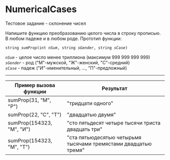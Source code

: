 # NumericalCases
Тестовое задание - склонение чисел

Напишите функцию преобразованию целого числа в строку прописью. В любом падеже и в любом роде. Прототип функции: 

`string `_`sumProp`_`(int `_`nSum`_`, string `_`sGender`_`, string `_`sCase`_`)`

_`nSum`_ - целое число менее триллиона (максимум 999 999 999 999)  
_`sGender`_ - род (&quot;М&quot;-мужской, &quot;Ж&quot;-женский, &quot;С&quot;-средний)  
_`sCase`_ - падеж (&quot;И&quot;-именительный, …, &quot;П&quot;-предложный)  
  

---
| Пример вызова функции                         | Результат                                                                 |
| --------------------------------------------- |---------------------------------------------------------------------------|
| sumProp(31, &quot;М&quot;, &quot;Р&quot;)     | &quot;тридцати одного&quot;                                               |
| sumProp(22, &quot;С&quot;, &quot;Т&quot;)     | &quot;двадцатью двумя&quot;                                               |
| sumProp(154323, &quot;М&quot;, &quot;И&quot;) | &quot;сто пятьдесят четыре тысячи триста двадцать три&quot;               |
| sumProp(154323, &quot;М&quot;, &quot;Т&quot;) | &quot;ста пятьюдесятью четырьмя тысячами тремястами двадцатью тремя&quot; |
 
